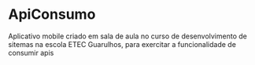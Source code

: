 # ApiConsumo

Aplicativo mobile criado em sala de aula no curso de desenvolvimento de sitemas na escola ETEC Guarulhos, para exercitar a funcionalidade de consumir apis